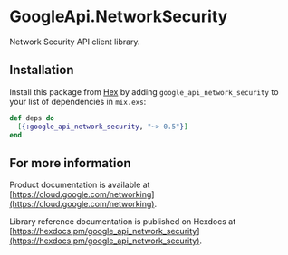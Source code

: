# GoogleApi.NetworkSecurity

Network Security API client library.



## Installation

Install this package from [Hex](https://hex.pm) by adding
`google_api_network_security` to your list of dependencies in `mix.exs`:

```elixir
def deps do
  [{:google_api_network_security, "~> 0.5"}]
end
```

## For more information

Product documentation is available at [https://cloud.google.com/networking](https://cloud.google.com/networking).

Library reference documentation is published on Hexdocs at
[https://hexdocs.pm/google_api_network_security](https://hexdocs.pm/google_api_network_security).
